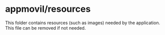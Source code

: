 # appmovil/resources

This folder contains resources (such as images) needed by the application. This file can
be removed if not needed.

